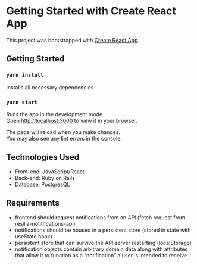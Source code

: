 # Getting Started with Create React App

This project was bootstrapped with [Create React App](https://github.com/facebook/create-react-app).

## Getting Started

### `yarn install`

Installs all necessary dependencies

### `yarn start`

Runs the app in the development mode.\
Open [http://localhost:3000](http://localhost:3000) to view it in your browser.

The page will reload when you make changes.\
You may also see any lint errors in the console.

## Technologies Used

- Front-end: JavaScript/React
- Back-end: Ruby on Rails
- Database: PostgresQL

## Requirements

- frontend should request notifications from an API (fetch request from resilia-notitifcations-api)
- notifications​ should be housed in a persistent store (stored in state with useState hook)
- persistent store that can survive the API server restarting (localStorage)
- notification​ objects contain arbitrary domain data along with attributes that allow it to function as a “notification” a user is intended to receive
